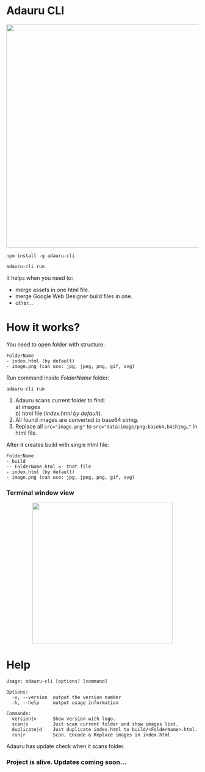 # Adauru CLI

<p align="center">
  <img src="https://777999.au.ru/zmnv/adauru-cli/howitworks_scheme.png" width="584">
</p>

```
npm install -g adauru-cli
```

```
adauru-cli run
```

It helps when you need to:
* merge assets in one html file.
* merge Google Web Designer build files in one.
* other...

# How it works?


You need to open folder with structure:
```
FolderName
- index.html (by default)
- image.png (can use: jpg, jpeg, png, gif, svg)
```

Run command inside *FolderName* folder:
```
adauru-cli run
```

1. Adauru scans current folder to find:  
a) images  
b) html file (*index.html by default*).
2. All found images are converted to base64 string.
3. Replace all `src="image.png"` to `src="data:image/png;base64,h4sh1mg…"` in html file.

After it creates build with single html file:
```
FolderName
- build
-- FolderName.html <- that file
- index.html (by default)
- image.png (can use: jpg, jpeg, png, gif, svg)
```

### Terminal window view

<p align="center">
  <img src="https://777999.au.ru/zmnv/adauru-cli/howitworks_console.png" width="368">
</p>

# Help

```
Usage: adauru-cli [options] [command]

Options:
  -v, --version  output the version number
  -h, --help     output usage information

Commands:
  version|v      Show version with logo.
  scan|s         Just scan current folder and show images list.
  duplicate|d    Just duplicate index.html to build/<FolderName>.html.
  run|r          Scan, Encode & Replace images in index.html
```

Adauru has update check when it scans folder.

### Project is alive. Updates coming soon...
